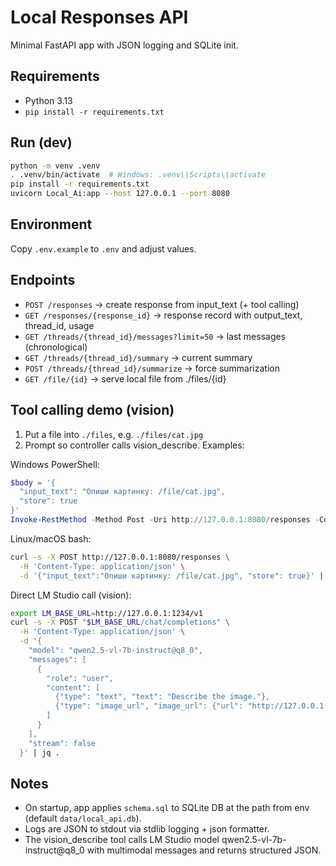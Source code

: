 # Local Responses API

Minimal FastAPI app with JSON logging and SQLite init.

## Requirements
- Python 3.13
- `pip install -r requirements.txt`

## Run (dev)
```bash
python -m venv .venv
. .venv/bin/activate  # Windows: .venv\\Scripts\\activate
pip install -r requirements.txt
uvicorn Local_Ai:app --host 127.0.0.1 --port 8080
```

## Environment
Copy `.env.example` to `.env` and adjust values.

## Endpoints
- `POST /responses` -> create response from input_text (+ tool calling)
- `GET /responses/{response_id}` -> response record with output_text, thread_id, usage
- `GET /threads/{thread_id}/messages?limit=50` -> last messages (chronological)
- `GET /threads/{thread_id}/summary` -> current summary
- `POST /threads/{thread_id}/summarize` -> force summarization
- `GET /file/{id}` -> serve local file from ./files/{id}

## Tool calling demo (vision)
1) Put a file into `./files`, e.g. `./files/cat.jpg`
2) Prompt so controller calls vision_describe. Examples:

Windows PowerShell:
```powershell
$body = '{
  "input_text": "Опиши картинку: /file/cat.jpg",
  "store": true
}'
Invoke-RestMethod -Method Post -Uri http://127.0.0.1:8080/responses -ContentType 'application/json' -Body $body
```

Linux/macOS bash:
```bash
curl -s -X POST http://127.0.0.1:8080/responses \
  -H 'Content-Type: application/json' \
  -d '{"input_text":"Опиши картинку: /file/cat.jpg", "store": true}' | jq .
```

Direct LM Studio call (vision):
```bash
export LM_BASE_URL=http://127.0.0.1:1234/v1
curl -s -X POST "$LM_BASE_URL/chat/completions" \
  -H 'Content-Type: application/json' \
  -d '{
    "model": "qwen2.5-vl-7b-instruct@q8_0",
    "messages": [
      {
        "role": "user",
        "content": [
          {"type": "text", "text": "Describe the image."},
          {"type": "image_url", "image_url": {"url": "http://127.0.0.1:8080/file/cat.jpg"}}
        ]
      }
    ],
    "stream": false
  }' | jq .
```

## Notes
- On startup, app applies `schema.sql` to SQLite DB at the path from env (default `data/local_api.db`).
- Logs are JSON to stdout via stdlib logging + json formatter.
- The vision_describe tool calls LM Studio model qwen2.5-vl-7b-instruct@q8_0 with multimodal messages and returns structured JSON.
